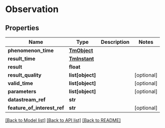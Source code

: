 # Observation

## Properties
Name | Type | Description | Notes
------------ | ------------- | ------------- | -------------
**phenomenon_time** | [**TmObject**](TmObject.md) |  | 
**result_time** | [**TmInstant**](TmInstant.md) |  | 
**result** | **float** |  | 
**result_quality** | **list[object]** |  | [optional] 
**valid_time** | **list[object]** |  | [optional] 
**parameters** | **list[object]** |  | [optional] 
**datastream_ref** | **str** |  | 
**feature_of_interest_ref** | **str** |  | [optional] 

[[Back to Model list]](../README.md#documentation-for-models) [[Back to API list]](../README.md#documentation-for-api-endpoints) [[Back to README]](../README.md)


